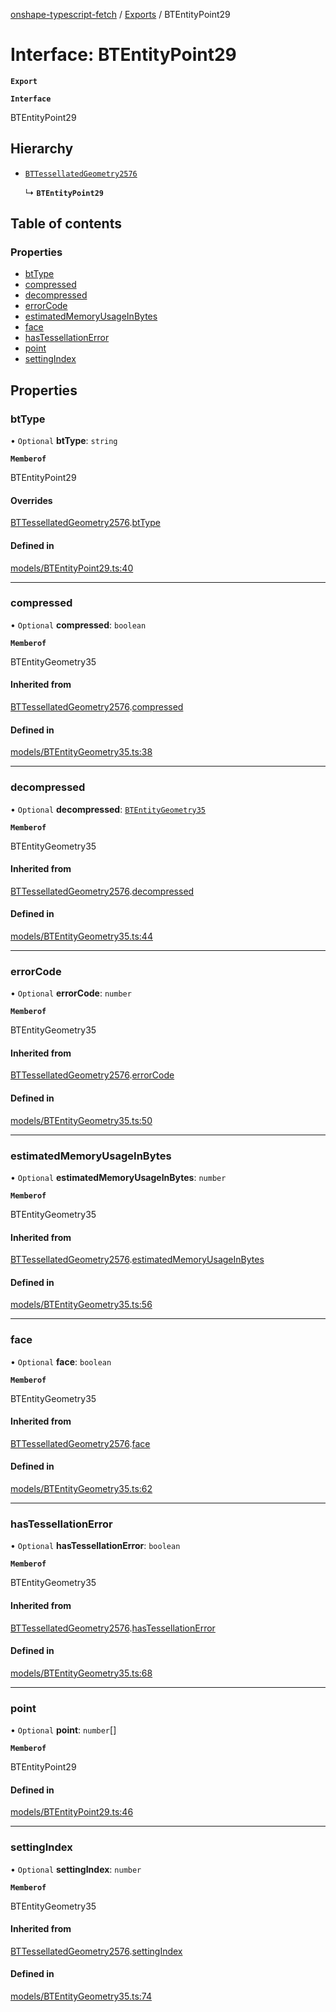 [onshape-typescript-fetch](../README.md) / [Exports](../modules.md) / BTEntityPoint29

# Interface: BTEntityPoint29

**`Export`**

**`Interface`**

BTEntityPoint29

## Hierarchy

- [`BTTessellatedGeometry2576`](BTTessellatedGeometry2576.md)

  ↳ **`BTEntityPoint29`**

## Table of contents

### Properties

- [btType](BTEntityPoint29.md#bttype)
- [compressed](BTEntityPoint29.md#compressed)
- [decompressed](BTEntityPoint29.md#decompressed)
- [errorCode](BTEntityPoint29.md#errorcode)
- [estimatedMemoryUsageInBytes](BTEntityPoint29.md#estimatedmemoryusageinbytes)
- [face](BTEntityPoint29.md#face)
- [hasTessellationError](BTEntityPoint29.md#hastessellationerror)
- [point](BTEntityPoint29.md#point)
- [settingIndex](BTEntityPoint29.md#settingindex)

## Properties

### btType

• `Optional` **btType**: `string`

**`Memberof`**

BTEntityPoint29

#### Overrides

[BTTessellatedGeometry2576](BTTessellatedGeometry2576.md).[btType](BTTessellatedGeometry2576.md#bttype)

#### Defined in

[models/BTEntityPoint29.ts:40](https://github.com/toebes/onshape-typescript-fetch/blob/3e11ae1/models/BTEntityPoint29.ts#L40)

___

### compressed

• `Optional` **compressed**: `boolean`

**`Memberof`**

BTEntityGeometry35

#### Inherited from

[BTTessellatedGeometry2576](BTTessellatedGeometry2576.md).[compressed](BTTessellatedGeometry2576.md#compressed)

#### Defined in

[models/BTEntityGeometry35.ts:38](https://github.com/toebes/onshape-typescript-fetch/blob/3e11ae1/models/BTEntityGeometry35.ts#L38)

___

### decompressed

• `Optional` **decompressed**: [`BTEntityGeometry35`](BTEntityGeometry35.md)

**`Memberof`**

BTEntityGeometry35

#### Inherited from

[BTTessellatedGeometry2576](BTTessellatedGeometry2576.md).[decompressed](BTTessellatedGeometry2576.md#decompressed)

#### Defined in

[models/BTEntityGeometry35.ts:44](https://github.com/toebes/onshape-typescript-fetch/blob/3e11ae1/models/BTEntityGeometry35.ts#L44)

___

### errorCode

• `Optional` **errorCode**: `number`

**`Memberof`**

BTEntityGeometry35

#### Inherited from

[BTTessellatedGeometry2576](BTTessellatedGeometry2576.md).[errorCode](BTTessellatedGeometry2576.md#errorcode)

#### Defined in

[models/BTEntityGeometry35.ts:50](https://github.com/toebes/onshape-typescript-fetch/blob/3e11ae1/models/BTEntityGeometry35.ts#L50)

___

### estimatedMemoryUsageInBytes

• `Optional` **estimatedMemoryUsageInBytes**: `number`

**`Memberof`**

BTEntityGeometry35

#### Inherited from

[BTTessellatedGeometry2576](BTTessellatedGeometry2576.md).[estimatedMemoryUsageInBytes](BTTessellatedGeometry2576.md#estimatedmemoryusageinbytes)

#### Defined in

[models/BTEntityGeometry35.ts:56](https://github.com/toebes/onshape-typescript-fetch/blob/3e11ae1/models/BTEntityGeometry35.ts#L56)

___

### face

• `Optional` **face**: `boolean`

**`Memberof`**

BTEntityGeometry35

#### Inherited from

[BTTessellatedGeometry2576](BTTessellatedGeometry2576.md).[face](BTTessellatedGeometry2576.md#face)

#### Defined in

[models/BTEntityGeometry35.ts:62](https://github.com/toebes/onshape-typescript-fetch/blob/3e11ae1/models/BTEntityGeometry35.ts#L62)

___

### hasTessellationError

• `Optional` **hasTessellationError**: `boolean`

**`Memberof`**

BTEntityGeometry35

#### Inherited from

[BTTessellatedGeometry2576](BTTessellatedGeometry2576.md).[hasTessellationError](BTTessellatedGeometry2576.md#hastessellationerror)

#### Defined in

[models/BTEntityGeometry35.ts:68](https://github.com/toebes/onshape-typescript-fetch/blob/3e11ae1/models/BTEntityGeometry35.ts#L68)

___

### point

• `Optional` **point**: `number`[]

**`Memberof`**

BTEntityPoint29

#### Defined in

[models/BTEntityPoint29.ts:46](https://github.com/toebes/onshape-typescript-fetch/blob/3e11ae1/models/BTEntityPoint29.ts#L46)

___

### settingIndex

• `Optional` **settingIndex**: `number`

**`Memberof`**

BTEntityGeometry35

#### Inherited from

[BTTessellatedGeometry2576](BTTessellatedGeometry2576.md).[settingIndex](BTTessellatedGeometry2576.md#settingindex)

#### Defined in

[models/BTEntityGeometry35.ts:74](https://github.com/toebes/onshape-typescript-fetch/blob/3e11ae1/models/BTEntityGeometry35.ts#L74)
